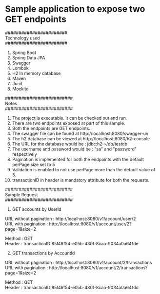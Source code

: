 # Sample application to expose two GET endpoints
#######################<br />
    Technology used<br />
#######################
1. Spring Boot
2. Spring Data JPA
3. Swagger
4. Lombok
5. H2 In memory database
6. Maven
7. Junit
8. Mockito


#########################<br />
Notes<br />
#########################

1. The project is executable. It can be checked out and run.
2. There are two endpoints exposed at part of this sample.
3. Both the endpoints are GET endpoints. 
4. The swagger file can be found at http://localhost:8080/swagger-ui/
5. The h2 database can be viewed at http://localhost:8080/h2-console
6. The URL for the database would be : jdbc:h2:~/db/testdb
7. The username and password would be : "sa" and "password" respectively
8. Pagination is implemented for both the endpoints with the default perPage size set to 5
9. Validation is enabled to not use perPage more than the default value of 5.
10. transactionID in header is mandatory attribute for both the requests.


#########################<br />
    Sample Request<br />
#########################

1. GET accounts by UserId

URL without pagination : http://localhost:8080/v1/account/user/2<br />
URL with pagination : http://localhost:8080/v1/account/user/2?page=1&size=2

Method : GET<br />
Header :
  transactionID:85f46f54-e05b-430f-8caa-9034a0a641de
  
2. GET transactions by AccountId

URL without pagination : http://localhost:8080/v1/account/2/transactions<br />
URL with pagination : http://localhost:8080/v1/account/2/transactions?page=1&size=2

Method : GET<br />
Header :
  transactionID:85f46f54-e05b-430f-8caa-9034a0a641dd


